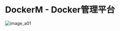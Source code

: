 DockerM - Docker管理平台
====
![image_a01](http://www.nervgeek.com/wp-content/uploads/2016/11/DockerM_打死再也不改版_ver3.0.png)
